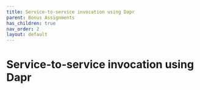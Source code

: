 ```yaml
---
title: Service-to-service invocation using Dapr
parent: Bonus Assignments
has_children: true
nav_order: 2
layout: default
---
```


# Service-to-service invocation using Dapr
